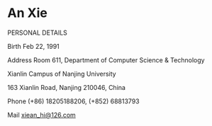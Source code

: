 # An Xie

PERSONAL DETAILS

Birth Feb 22, 1991

Address Room 611, Department of Computer Science & Technology

Xianlin Campus of Nanjing University

163 Xianlin Road, Nanjing 210046, China

Phone (+86) 18205188206, (+852) 68813793

Mail xiean_hi@126.com

